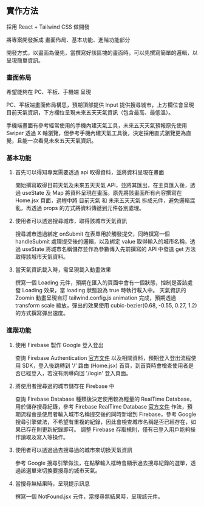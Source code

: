 ## 實作方法

採用 React + Tailwind CSS 做開發

將專案開發拆成 畫面佈局、基本功能、進階功能部分

開發方式，以畫面為優先，當撰寫好該區塊的畫面時，可以先撰寫簡單的邏輯，以呈現簡單資訊。

### 畫面佈局

希望能夠在 PC、平板、手機端 呈現

PC、平板端畫面佈局構思，預期頂部提供 Input 提供搜尋城市，上方欄位會呈現目前天氣資訊，下方欄位呈現未來五天天氣資訊（包含最高、最低溫）。

手機端畫面有參考經常使用的手機內建天氣工具，未來五天天氣預報原先使用 Swiper 透過 X 軸瀏覽，但參考手機內建天氣工具後，決定採用直式瀏覽更為直覺，且能一次看見未來五天天氣資訊。

### 基本功能

1. 首先可以得知專案需要透過 api 取得資料，並將資料呈現在畫面

    開始撰寫取得目前天氣及未來五天天氣 API，並將其匯出，在主頁匯入後，透過 useState 及 Map 將資料呈現在畫面。原先將該畫面所有內容撰寫在 Home.jsx 頁面，過程中將 目前天氣 和 未來五天天氣 拆成元件，避免邏輯混亂，再透過 props 的方式將資料傳遞到元件各別處理。

2. 使用者可以透過搜尋城市，取得該城市天氣資訊

    搜尋城市透過綁定 onSubmit 在表單用於觸發提交，同時撰寫一個 handleSubmit 處理提交後的邏輯，以及綁定 value 取得輸入的城市名稱，透過 useState 將城市名稱儲存並作為參數傳入先前撰寫的 API 中發送 get 方法取得該城市天氣資料。

3. 當天氣資訊載入時，需呈現載入動畫效果

    撰寫一個 Loading 元件，預期在匯入的頁面中會有一個狀態，控制是否該處發 Loading 效果，當 loading 狀態設為 true 時執行載入中。
    天氣資訊的 Zoomin 動畫呈現自訂 tailwind.config.js animation 完成，預期透過 transform scale 縮放，彈出的效果使用 cubic-bezier(0.68, -0.55, 0.27, 1.2) 的方式撰寫彈出速度。

### 進階功能

1. 使用 Firebase 製作 Google 登入登出

    查詢 Firebase Authentication [官方文件](https://firebase.google.com/docs/auth/web/google-signin?hl=zh-tw) 以及相關資料，預期登入登出流程使用 SDK，登入後跳轉到 '/' 路由 (Home.jsx) 首頁，到首頁時會檢查使用者是否已經登入，若沒有則導向回 '/login' 登入頁面。

2. 將使用者搜尋過的城市儲存在 Firebase 中

    查詢 Firebase Database 種類後決定使用較為輕量的 RealTime Database，用於儲存搜尋紀錄，參考 Firebase RealTime Database [官方文件](https://firebase.google.com/docs/database/web/read-and-write?authuser=0&hl=zh-tw) 作法，預期流程會是使用者輸入城市名稱提交後的同時新增到 Firebase，參考 Google 搜尋引擎做法，不希望有重複的紀錄，因此會檢查城市名稱是否已經存在，如果已存在則更新紀錄即可。
    調整 Firebase 存取規則，僅有已登入用戶能夠操作讀取及寫入等操作。

3. 使用者可以透過過去搜尋過的城市來切換天氣資訊

    參考 Google 搜尋引擎做法，在點擊輸入框時會顯示過去搜尋紀錄的選單，透過該選單來切換要搜尋的城市天氣。

4. 當搜尋無結果時，呈現提示訊息

    撰寫一個 NotFound.jsx 元件，當搜尋無結果時，呈現該元件。